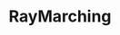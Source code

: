 ---
title: RayMarching
layout: post
category: study
tags: [metal, computer graphics, shader]
published: false
--- 